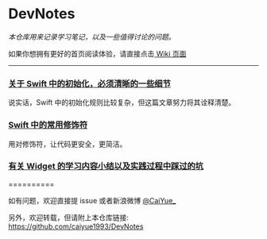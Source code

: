 # DevNotes

*本仓库用来记录学习笔记，以及一些值得讨论的问题。*

如果你想拥有更好的首页阅读体验，请直接点击[ Wiki 页面](https://github.com/caiyue1993/DevNotes/wiki)

---
### [关于 Swift 中的初始化，必须清晰的一些细节](https://github.com/caiyue1993/DevNotes/wiki/%E5%85%B3%E4%BA%8E-Swift-%E4%B8%AD%E7%9A%84%E5%88%9D%E5%A7%8B%E5%8C%96%EF%BC%8C%E5%BF%85%E9%A1%BB%E6%B8%85%E6%99%B0%E7%9A%84%E4%B8%80%E4%BA%9B%E7%BB%86%E8%8A%82)
说实话，Swift 中的初始化规则比较复杂，但这篇文章努力将其诠释清楚。

### [Swift 中的常用修饰符](https://github.com/caiyue1993/DevNotes/wiki/Swift-%E4%B8%AD%E7%9A%84%E5%B8%B8%E7%94%A8%E4%BF%AE%E9%A5%B0%E7%AC%A6%EF%BC%BBWIP%EF%BC%BD)
用对修饰符，让代码更安全，更简洁。

### [有关 Widget 的学习内容小结以及实践过程中踩过的坑]()

==========

如有问题，欢迎直接提 issue 或者新浪微博 [@CaiYue_](http://weibo.com/caiyue233)

另外，欢迎转载，但请附上本仓库链接: https://github.com/caiyue1993/DevNotes 
